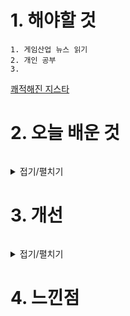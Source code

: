 # 1. 해야할 것
```
1. 게임산업 뉴스 읽기
2. 개인 공부
3. 
```
[쾌적해진 지스타](https://www.gamemeca.com/view.php?gid=1743441)


# 2. 오늘 배운 것
```

```
<details>
<summary>접기/펼치기</summary>


</details>



# 3. 개선
```

```
<details>
<summary>접기/펼치기</summary>


</details>



# 4. 느낀점
```

```


